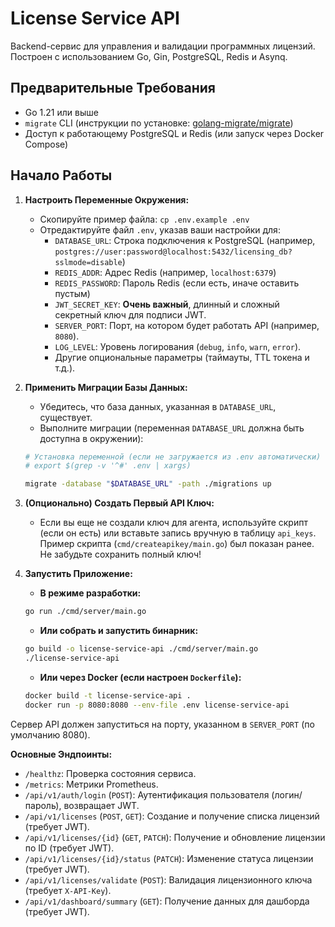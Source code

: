 # License Service API

Backend-сервис для управления и валидации программных лицензий. Построен с использованием Go, Gin, PostgreSQL, Redis и Asynq.

## Предварительные Требования

-   Go 1.21 или выше
-   `migrate` CLI (инструкции по установке: [golang-migrate/migrate](https://github.com/golang-migrate/migrate/tree/master/cmd/migrate))
-   Доступ к работающему PostgreSQL и Redis (или запуск через Docker Compose)

## Начало Работы

1.  **Настроить Переменные Окружения:**

    -   Скопируйте пример файла: `cp .env.example .env`
    -   Отредактируйте файл `.env`, указав ваши настройки для:
        -   `DATABASE_URL`: Строка подключения к PostgreSQL (например, `postgres://user:password@localhost:5432/licensing_db?sslmode=disable`)
        -   `REDIS_ADDR`: Адрес Redis (например, `localhost:6379`)
        -   `REDIS_PASSWORD`: Пароль Redis (если есть, иначе оставить пустым)
        -   `JWT_SECRET_KEY`: **Очень важный**, длинный и сложный секретный ключ для подписи JWT.
        -   `SERVER_PORT`: Порт, на котором будет работать API (например, `8080`).
        -   `LOG_LEVEL`: Уровень логирования (`debug`, `info`, `warn`, `error`).
        -   Другие опциональные параметры (таймауты, TTL токена и т.д.).

2.  **Применить Миграции Базы Данных:**

    -   Убедитесь, что база данных, указанная в `DATABASE_URL`, существует.
    -   Выполните миграции (переменная `DATABASE_URL` должна быть доступна в окружении):

    ```bash
    # Установка переменной (если не загружается из .env автоматически)
    # export $(grep -v '^#' .env | xargs)

    migrate -database "$DATABASE_URL" -path ./migrations up
    ```

3.  **(Опционально) Создать Первый API Ключ:**

    -   Если вы еще не создали ключ для агента, используйте скрипт (если он есть) или вставьте запись вручную в таблицу `api_keys`. Пример скрипта (`cmd/createapikey/main.go`) был показан ранее. Не забудьте сохранить полный ключ!

4.  **Запустить Приложение:**
    -   **В режиме разработки:**
    ```bash
    go run ./cmd/server/main.go
    ```
    -   **Или собрать и запустить бинарник:**
    ```bash
    go build -o license-service-api ./cmd/server/main.go
    ./license-service-api
    ```
    -   **Или через Docker (если настроен `Dockerfile`):**
    ```bash
    docker build -t license-service-api .
    docker run -p 8080:8080 --env-file .env license-service-api
    ```

Сервер API должен запуститься на порту, указанном в `SERVER_PORT` (по умолчанию 8080).

**Основные Эндпоинты:**

-   `/healthz`: Проверка состояния сервиса.
-   `/metrics`: Метрики Prometheus.
-   `/api/v1/auth/login` (`POST`): Аутентификация пользователя (логин/пароль), возвращает JWT.
-   `/api/v1/licenses` (`POST`, `GET`): Создание и получение списка лицензий (требует JWT).
-   `/api/v1/licenses/{id}` (`GET`, `PATCH`): Получение и обновление лицензии по ID (требует JWT).
-   `/api/v1/licenses/{id}/status` (`PATCH`): Изменение статуса лицензии (требует JWT).
-   `/api/v1/licenses/validate` (`POST`): Валидация лицензионного ключа (требует `X-API-Key`).
-   `/api/v1/dashboard/summary` (`GET`): Получение данных для дашборда (требует JWT).
